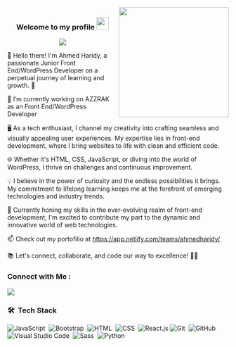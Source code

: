 <img width="250" align="right" src="https://c.tenor.com/_DOBjnGspYAAAAAM/code-coding.gif">

<h3 align="center">
  Welcome to my profile 
  <img src="https://media.giphy.com/media/hvRJCLFzcasrR4ia7z/giphy.gif" width="28">
</h3>

<!-- Typing SVG by DenverCoder1 - https://github.com/DenverCoder1/readme-typing-svg -->
<p align="center">
  <a href="https://github.com/DenverCoder1/readme-typing-svg"><img src="https://readme-typing-svg.herokuapp.com/?lines=Front-End%20WordPress%20web%20developer;Always%20learning%20new%20things&font=Fira%20Code&center=true&width=440&height=45&color=f75c7e&vCenter=true&size=22"></a>
</p> 


👋 Hello there! I'm Ahmed Haridy, a passionate Junior Front End/WordPress Developer on a perpetual journey of learning and growth. 🚀

🔭 I’m currently working on AZZRAK as an Front End/WordPress Developer

🖥️ As a tech enthusiast, I channel my creativity into crafting seamless and visually appealing user experiences. My expertise lies in front-end development, where I bring websites to life with clean and efficient code.

🌐 Whether it's HTML, CSS, JavaScript, or diving into the world of WordPress, I thrive on challenges and continuous improvement. 

💡 I believe in the power of curiosity and the endless possibilities it brings. My commitment to lifelong learning keeps me at the forefront of emerging technologies and industry trends.

🚧 Currently honing my skills in the ever-evolving realm of front-end development, I'm excited to contribute my part to the dynamic and innovative world of web technologies.

📫 Check out my portofilio at https://app.netlify.com/teams/ahmedharidy/

📚 Let's connect, collaborate, and code our way to excellence! 🚀✨

### Connect with Me :

<a href="https://www.linkedin.com/in/ahmed-hamdy-89b1891b2/" target="_blank"><img src="https://img.shields.io/badge/-Ahmed%20Haridy-0077B5?style=for-the-badge&logo=Linkedin&logoColor=white"/></a>

### 🛠 &nbsp;Tech Stack
![JavaScript](https://img.shields.io/badge/-JavaScript-05122A?style=flat&logo=javascript)&nbsp;
![Bootstrap](https://img.shields.io/badge/-Bootstrap-05122A?style=flat&logo=bootstrap&logoColor=563D7C)&nbsp;
![HTML](https://img.shields.io/badge/-HTML-05122A?style=flat&logo=HTML5)&nbsp;
![CSS](https://img.shields.io/badge/-CSS-05122A?style=flat&logo=CSS3&logoColor=1572B6)&nbsp;
![React.js](https://img.shields.io/badge/-React-05122A?style=flat&logo=react)
![Git](https://img.shields.io/badge/-Git-05122A?style=flat&logo=git)&nbsp;
![GitHub](https://img.shields.io/badge/-GitHub-05122A?style=flat&logo=github)&nbsp;
![Visual Studio Code](https://img.shields.io/badge/-Visual%20Studio%20Code-05122A?style=flat&logo=visual-studio-code&logoColor=007ACC)&nbsp;
![Sass](https://img.shields.io/badge/-Sass-05122A?style=flat&logo=sass)&nbsp;
![Python](https://img.shields.io/badge/-Python%20-05122A?style=flat&logo=python)&nbsp;









